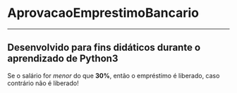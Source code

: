 # AprovacaoEmprestimoBancario
________________________________________________________________________

## Desenvolvido para fins didáticos durante o aprendizado de Python3

Se o salário for *menor* do que **30%**, então o empréstimo é liberado, caso contrário não é liberado!
